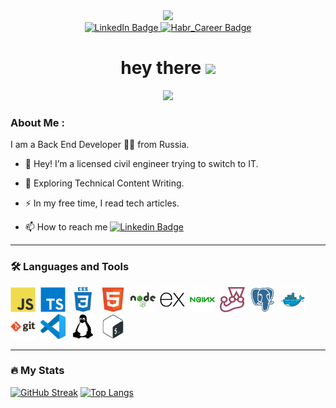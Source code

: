 <div id="header" align="center">
    <img src="https://media.giphy.com/media/v1.Y2lkPTc5MGI3NjExdzZscTZzdnppa2tsMmgxc2xlaHpmY2ppbzY4dWozMTB4a3QweTZ0cCZlcD12MV9pbnRlcm5hbF9naWZfYnlfaWQmY3Q9Zw/M9kgjEsLG6LMbYC9dl/giphy.gif" width="200"/>
    <div id="badges">
        <a href="https://www.linkedin.com/in/dastorin/">
            <img src="https://img.shields.io/badge/linkedin-blue?logo=linkedin&logocolor=white&style=for-the-badge" alt="LinkedIn Badge">
        </a>
        <a href="https://career.habr.com/dastorin">
            <img src="https://img.shields.io/badge/habr_career-303b44?logo=habr&style=for-the-badge" alt="Habr_Career Badge">
        </a>
    </div>
    <h1>
        hey there
        <img src="https://media.giphy.com/media/hvRJCLFzcasrR4ia7z/giphy.gif" width="30px"/>
    </h1>
</div>
<div align="center">
    <img src="https://media.giphy.com/media/f3iwJFOVOwuy7K6FFw/giphy.gif"/>
</div>

### About Me :

I am a Back End Developer :man_technologist: from Russia.

- :telescope: Hey! I’m a licensed civil engineer trying to switch to IT.

- :seedling: Exploring Technical Content Writing.

- :zap: In my free time, I read tech articles.

- :mailbox: How to reach me [![Linkedin Badge](https://img.shields.io/badge/-linkedin-blue?style=flat&logo=Linkedin&logoColor=white)](https://www.linkedin.com/in/dastorin/)

---

### :hammer_and_wrench: Languages and Tools
<div>
    <img src="https://github.com/devicons/devicon/blob/master/icons/javascript/javascript-original.svg" title="JavaScript" alt="JavaScript" width="40" height="40"/>&nbsp;
    <img src="https://github.com/devicons/devicon/blob/master/icons/typescript/typescript-original.svg" title="TypeScript" alt="TypeScript" width="40" height="40"/>&nbsp;
    <img src="https://github.com/devicons/devicon/blob/master/icons/css3/css3-plain-wordmark.svg"  title="CSS3" alt="CSS" width="40" height="40"/>&nbsp;
    <img src="https://github.com/devicons/devicon/blob/master/icons/html5/html5-original.svg" title="HTML5" alt="HTML" width="40" height="40"/>&nbsp;
    <img src="https://github.com/devicons/devicon/blob/master/icons/nodejs/nodejs-original-wordmark.svg" title="NodeJS" alt="NodeJS" width="40" height="40"/>&nbsp;
    <img src="https://github.com/devicons/devicon/blob/master/icons/express/express-original.svg" title="Express" alt="Express" width="40" height="40"/>&nbsp;
    <img src="https://github.com/devicons/devicon/blob/master/icons/nginx/nginx-original.svg" title="Nginx" alt="Nginx" width="40" height="40"/>&nbsp;
    <img src="https://github.com/devicons/devicon/blob/master/icons/jest/jest-plain.svg" title="Jest" alt="Jest" width="40" height="40"/>&nbsp;
    <img src="https://github.com/devicons/devicon/blob/master/icons/postgresql/postgresql-plain.svg" title="PostgrSQL" alt="PostgreSQL" width="40" height="40"/>&nbsp;
    <img src="https://github.com/devicons/devicon/blob/master/icons/docker/docker-original.svg" title="Docker"  alt="Docker" width="40" height="40"/>&nbsp;
    <img src="https://github.com/devicons/devicon/blob/master/icons/git/git-original-wordmark.svg" title="Git" **alt="Git" width="40" height="40"/>&nbsp;
    <img src="https://github.com/devicons/devicon/blob/master/icons/vscode/vscode-original.svg" title="VSCode" alt="VSCode" width="40" height="40"/>&nbsp;
    <img src="https://github.com/devicons/devicon/blob/master/icons/linux/linux-plain.svg" title="Linux" alt="Linux" width="40" height="40"/>&nbsp;
    <img src="https://github.com/devicons/devicon/blob/master/icons/bash/bash-original.svg" title="Bash" **alt="Bash" width="40" height="40"/>&nbsp;
</div>

---

### :fire: My Stats

[![GitHub Streak](http://github-readme-streak-stats.herokuapp.com?user=dastorin&theme=dark&background=000000)](https://git.io/streak-stats)
[![Top Langs](https://github-readme-stats.vercel.app/api/top-langs/?username=dastorin&layout=compact&theme=vision-friendly-dark&exclude_repo=course_docker)](https://github.com/anuraghazra/github-readme-stats)
